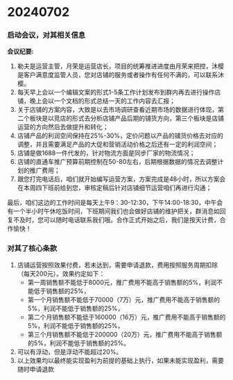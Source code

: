 # 20240702

### 启动会议，对其相关信息

**会议纪要:**
1. 勒夫是运营主管，月荣是运营店长，项目的统筹推进进度由月荣来把控，沐樱是客户满意度监管人员，您对店铺的服务或者操作有任何不满的，可以联系沐樱。
2. 每天早上会以一个编辑文案的形式1-5条工作计划发布到群内再去进行操作店铺，晚上会以一个文档的形式总结一天的工作内容去汇报；
3. 关于店铺的方案内容，大致是以去市场调研查看近期市场的数据进行体现，第二个板块是以竞店的形式去分析店铺产品后期的铺货方向，第三个板块是店铺运营的方向然后去做提升和转化；
4. 店铺产品的利润空间保持在25%-30%，定价问题以产品的铺货价格去对应的调整，并且需要满足产品的大促和营销活动价格之后还有一定的利润空间；
5. 店铺是做1688一件代发的，针对物流方面是同步厂家的物流情况；
6. 店铺的直通车推广预算前期控制在50-80左右，后期根据数据的情况去调整计划的推广费用；
7. 跟您打完电话后，咱们就开始编写运营方案，方案完成是48小时，所以方案会在本周四下班前给到您，审核定稿后针对店铺细节运营咱们再进行沟通；

最后，咱们这边的工作时间是每天上午9：30-12:30，下午14:00-18:30，中午会有一个半小时午休吃饭时间，下班期间我们也会做好店铺的维护把关，群消息如回复不及时，您可以随时电话联系我们哦。合作正式开始之后，我们是按天计费，合作愉快！


### 对其了核心条款

1. 店铺运营按照效果付费，若未达到，需要申请退款，费用按照服务周期扣除（每天200元）。效果约定如下：
    - 第一周销售额不能低于8000元，推广费用不能高于销售额的5%，利润不能低于销售额的25%，
    - 第一个月销售额不能低于70000（7万）元，推广费用不能高于销售额的5%，利润不能低于销售额的25%，
    - 第二个月销售额不能低于160000（16万）元，推广费用不能高于销售额的5%，利润不能低于销售额的25%，
    - 第三个月销售额不能低于200000（20万）元，推广费用不能高于销售额的5%，利润不能低于销售额的25%。
2. 可以有浮动，但是浮动不能超过20%。
3. 以上效果均以最终能实现盈利为前提的基础上执行，如果未能实现盈利，需要随时申请退款
